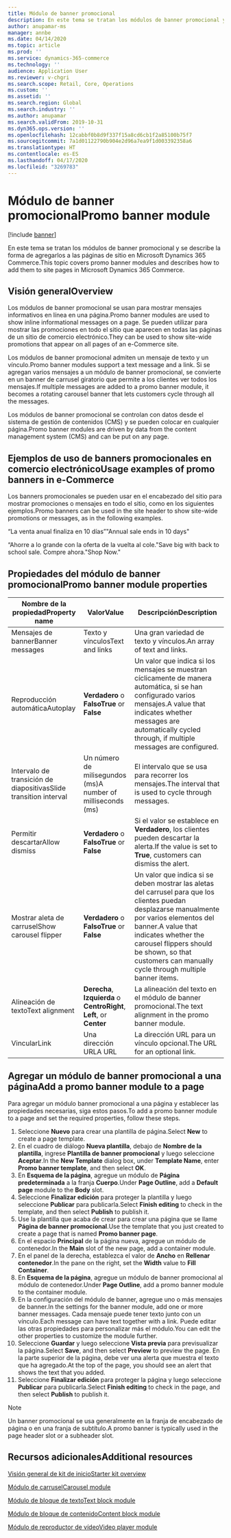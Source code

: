 ```yaml
---
title: Módulo de banner promocional
description: En este tema se tratan los módulos de banner promocional y se describe la forma de agregarlos a las páginas de sitio en Microsoft Dynamics 365 Commerce.
author: anupamar-ms
manager: annbe
ms.date: 04/14/2020
ms.topic: article
ms.prod: ''
ms.service: dynamics-365-commerce
ms.technology: ''
audience: Application User
ms.reviewer: v-chgri
ms.search.scope: Retail, Core, Operations
ms.custom: ''
ms.assetid: ''
ms.search.region: Global
ms.search.industry: ''
ms.author: anupamar
ms.search.validFrom: 2019-10-31
ms.dyn365.ops.version: ''
ms.openlocfilehash: 12cabbf0b8d9f337f15a8cd6cb1f2a85100b75f7
ms.sourcegitcommit: 7a1d01122790b904e2d96a7ea9f1d003392358a6
ms.translationtype: HT
ms.contentlocale: es-ES
ms.lasthandoff: 04/17/2020
ms.locfileid: "3269783"
---
```

# <a name="promo-banner-module"></a><span data-ttu-id="8aad4-103">Módulo de banner promocional</span><span class="sxs-lookup"><span data-stu-id="8aad4-103">Promo banner module</span></span>


[!include [banner](includes/banner.md)]

<span data-ttu-id="8aad4-104">En este tema se tratan los módulos de banner promocional y se describe la forma de agregarlos a las páginas de sitio en Microsoft Dynamics 365 Commerce.</span><span class="sxs-lookup"><span data-stu-id="8aad4-104">This topic covers promo banner modules and describes how to add them to site pages in Microsoft Dynamics 365 Commerce.</span></span>

## <a name="overview"></a><span data-ttu-id="8aad4-105">Visión general</span><span class="sxs-lookup"><span data-stu-id="8aad4-105">Overview</span></span>

<span data-ttu-id="8aad4-106">Los módulos de banner promocional se usan para mostrar mensajes informativos en línea en una página.</span><span class="sxs-lookup"><span data-stu-id="8aad4-106">Promo banner modules are used to show inline informational messages on a page.</span></span> <span data-ttu-id="8aad4-107">Se pueden utilizar para mostrar las promociones en todo el sitio que aparecen en todas las páginas de un sitio de comercio electrónico.</span><span class="sxs-lookup"><span data-stu-id="8aad4-107">They can be used to show site-wide promotions that appear on all pages of an e-Commerce site.</span></span> 

<span data-ttu-id="8aad4-108">Los módulos de banner promocional admiten un mensaje de texto y un vínculo.</span><span class="sxs-lookup"><span data-stu-id="8aad4-108">Promo banner modules support a text message and a link.</span></span> <span data-ttu-id="8aad4-109">Si se agregan varios mensajes a un módulo de banner promocional, se convierte en un banner de carrusel giratorio que permite a los clientes ver todos los mensajes.</span><span class="sxs-lookup"><span data-stu-id="8aad4-109">If multiple messages are added to a promo banner module, it becomes a rotating carousel banner that lets customers cycle through all the messages.</span></span> 

<span data-ttu-id="8aad4-110">Los módulos de banner promocional se controlan con datos desde el sistema de gestión de contenidos (CMS) y se pueden colocar en cualquier página.</span><span class="sxs-lookup"><span data-stu-id="8aad4-110">Promo banner modules are driven by data from the content management system (CMS) and can be put on any page.</span></span>

## <a name="usage-examples-of-promo-banners-in-e-commerce"></a><span data-ttu-id="8aad4-111">Ejemplos de uso de banners promocionales en comercio electrónico</span><span class="sxs-lookup"><span data-stu-id="8aad4-111">Usage examples of promo banners in e-Commerce</span></span>

<span data-ttu-id="8aad4-112">Los banners promocionales se pueden usar en el encabezado del sitio para mostrar promociones o mensajes en todo el sitio, como en los siguientes ejemplos.</span><span class="sxs-lookup"><span data-stu-id="8aad4-112">Promo banners can be used in the site header to show site-wide promotions or messages, as in the following examples.</span></span>

<span data-ttu-id="8aad4-113">“La venta anual finaliza en 10 días”</span><span class="sxs-lookup"><span data-stu-id="8aad4-113">"Annual sale ends in 10 days"</span></span>

<span data-ttu-id="8aad4-114">“Ahorre a lo grande con la oferta de la vuelta al cole.</span><span class="sxs-lookup"><span data-stu-id="8aad4-114">"Save big with back to school sale.</span></span> <span data-ttu-id="8aad4-115">Compre ahora."</span><span class="sxs-lookup"><span data-stu-id="8aad4-115">Shop Now."</span></span>

## <a name="promo-banner-module-properties"></a><span data-ttu-id="8aad4-116">Propiedades del módulo de banner promocional</span><span class="sxs-lookup"><span data-stu-id="8aad4-116">Promo banner module properties</span></span>

| <span data-ttu-id="8aad4-117">Nombre de la propiedad</span><span class="sxs-lookup"><span data-stu-id="8aad4-117">Property name</span></span>             | <span data-ttu-id="8aad4-118">Valor</span><span class="sxs-lookup"><span data-stu-id="8aad4-118">Value</span></span>                              | <span data-ttu-id="8aad4-119">Descripción</span><span class="sxs-lookup"><span data-stu-id="8aad4-119">Description</span></span> |
|---------------------------|------------------------------------|-------------|
| <span data-ttu-id="8aad4-120">Mensajes de banner</span><span class="sxs-lookup"><span data-stu-id="8aad4-120">Banner messages</span></span>           | <span data-ttu-id="8aad4-121">Texto y vínculos</span><span class="sxs-lookup"><span data-stu-id="8aad4-121">Text and links</span></span>                     | <span data-ttu-id="8aad4-122">Una gran variedad de texto y vínculos.</span><span class="sxs-lookup"><span data-stu-id="8aad4-122">An array of text and links.</span></span> |
| <span data-ttu-id="8aad4-123">Reproducción automática</span><span class="sxs-lookup"><span data-stu-id="8aad4-123">Autoplay</span></span>                  | <span data-ttu-id="8aad4-124">**Verdadero** o **Falso**</span><span class="sxs-lookup"><span data-stu-id="8aad4-124">**True** or **False**</span></span>              | <span data-ttu-id="8aad4-125">Un valor que indica si los mensajes se muestran cíclicamente de manera automática, si se han configurado varios mensajes.</span><span class="sxs-lookup"><span data-stu-id="8aad4-125">A value that indicates whether messages are automatically cycled through, if multiple messages are configured.</span></span> |
| <span data-ttu-id="8aad4-126">Intervalo de transición de diapositivas</span><span class="sxs-lookup"><span data-stu-id="8aad4-126">Slide transition interval</span></span> | <span data-ttu-id="8aad4-127">Un número de milisegundos (ms)</span><span class="sxs-lookup"><span data-stu-id="8aad4-127">A number of milliseconds (ms)</span></span>      | <span data-ttu-id="8aad4-128">El intervalo que se usa para recorrer los mensajes.</span><span class="sxs-lookup"><span data-stu-id="8aad4-128">The interval that is used to cycle through messages.</span></span> |
| <span data-ttu-id="8aad4-129">Permitir descartar</span><span class="sxs-lookup"><span data-stu-id="8aad4-129">Allow dismiss</span></span>             | <span data-ttu-id="8aad4-130">**Verdadero** o **Falso**</span><span class="sxs-lookup"><span data-stu-id="8aad4-130">**True** or **False**</span></span>              | <span data-ttu-id="8aad4-131">Si el valor se establece en **Verdadero**, los clientes pueden descartar la alerta.</span><span class="sxs-lookup"><span data-stu-id="8aad4-131">If the value is set to **True**, customers can dismiss the alert.</span></span> |
| <span data-ttu-id="8aad4-132">Mostrar aleta de carrusel</span><span class="sxs-lookup"><span data-stu-id="8aad4-132">Show carousel flipper</span></span>     | <span data-ttu-id="8aad4-133">**Verdadero** o **Falso**</span><span class="sxs-lookup"><span data-stu-id="8aad4-133">**True** or **False**</span></span>              | <span data-ttu-id="8aad4-134">Un valor que indica si se deben mostrar las aletas del carrusel para que los clientes puedan desplazarse manualmente por varios elementos del banner.</span><span class="sxs-lookup"><span data-stu-id="8aad4-134">A value that indicates whether the carousel flippers should be shown, so that customers can manually cycle through multiple banner items.</span></span> |
| <span data-ttu-id="8aad4-135">Alineación de texto</span><span class="sxs-lookup"><span data-stu-id="8aad4-135">Text alignment</span></span>            | <span data-ttu-id="8aad4-136">**Derecha**, **Izquierda** o **Centro**</span><span class="sxs-lookup"><span data-stu-id="8aad4-136">**Right**, **Left**, or **Center**</span></span> | <span data-ttu-id="8aad4-137">La alineación del texto en el módulo de banner promocional.</span><span class="sxs-lookup"><span data-stu-id="8aad4-137">The text alignment in the promo banner module.</span></span> |
| <span data-ttu-id="8aad4-138">Vincular</span><span class="sxs-lookup"><span data-stu-id="8aad4-138">Link</span></span>                      | <span data-ttu-id="8aad4-139">Una dirección URL</span><span class="sxs-lookup"><span data-stu-id="8aad4-139">A URL</span></span>                              | <span data-ttu-id="8aad4-140">La dirección URL para un vínculo opcional.</span><span class="sxs-lookup"><span data-stu-id="8aad4-140">The URL for an optional link.</span></span> |

## <a name="add-a-promo-banner-module-to-a-page"></a><span data-ttu-id="8aad4-141">Agregar un módulo de banner promocional a una página</span><span class="sxs-lookup"><span data-stu-id="8aad4-141">Add a promo banner module to a page</span></span> 

<span data-ttu-id="8aad4-142">Para agregar un módulo banner promocional a una página y establecer las propiedades necesarias, siga estos pasos.</span><span class="sxs-lookup"><span data-stu-id="8aad4-142">To add a promo banner module to a page and set the required properties, follow these steps.</span></span>

1. <span data-ttu-id="8aad4-143">Seleccione **Nuevo** para crear una plantilla de página.</span><span class="sxs-lookup"><span data-stu-id="8aad4-143">Select **New** to create a page template.</span></span>
1. <span data-ttu-id="8aad4-144">En el cuadro de diálogo **Nueva plantilla**, debajo de **Nombre de la plantilla**, ingrese **Plantilla de banner promocional** y luego seleccione **Aceptar**.</span><span class="sxs-lookup"><span data-stu-id="8aad4-144">In the **New Template** dialog box, under **Template Name**, enter **Promo banner template**, and then select **OK**.</span></span>
1. <span data-ttu-id="8aad4-145">En **Esquema de la página**, agregue un módulo de **Página predeterminada** a la franja **Cuerpo**.</span><span class="sxs-lookup"><span data-stu-id="8aad4-145">Under **Page Outline**, add a **Default page** module to the **Body** slot.</span></span> 
1. <span data-ttu-id="8aad4-146">Seleccione **Finalizar edición** para proteger la plantilla y luego seleccione **Publicar** para publicarla.</span><span class="sxs-lookup"><span data-stu-id="8aad4-146">Select **Finish editing** to check in the template, and then select **Publish** to publish it.</span></span> 
1. <span data-ttu-id="8aad4-147">Use la plantilla que acaba de crear para crear una página que se llame **Página de banner promocional**.</span><span class="sxs-lookup"><span data-stu-id="8aad4-147">Use the template that you just created to create a page that is named **Promo banner page**.</span></span> 
1. <span data-ttu-id="8aad4-148">En el espacio **Principal** de la página nueva, agregue un módulo de contenedor.</span><span class="sxs-lookup"><span data-stu-id="8aad4-148">In the **Main** slot of the new page, add a container module.</span></span> 
1. <span data-ttu-id="8aad4-149">En el panel de la derecha, establezca el valor de **Ancho** en **Rellenar contenedor**.</span><span class="sxs-lookup"><span data-stu-id="8aad4-149">In the pane on the right, set the **Width** value to **Fill Container**.</span></span>
1. <span data-ttu-id="8aad4-150">En **Esquema de la página**, agregue un módulo de banner promocional al módulo de contenedor.</span><span class="sxs-lookup"><span data-stu-id="8aad4-150">Under **Page Outline**, add a promo banner module to the container module.</span></span>
1. <span data-ttu-id="8aad4-151">En la configuración del módulo de banner, agregue uno o más mensajes de banner.</span><span class="sxs-lookup"><span data-stu-id="8aad4-151">In the settings for the banner module, add one or more banner messages.</span></span> <span data-ttu-id="8aad4-152">Cada mensaje puede tener texto junto con un vínculo.</span><span class="sxs-lookup"><span data-stu-id="8aad4-152">Each message can have text together with a link.</span></span> <span data-ttu-id="8aad4-153">Puede editar las otras propiedades para personalizar más el módulo.</span><span class="sxs-lookup"><span data-stu-id="8aad4-153">You can edit the other properties to customize the module further.</span></span>
1. <span data-ttu-id="8aad4-154">Seleccione **Guardar** y luego seleccione **Vista previa** para previsualizar la página.</span><span class="sxs-lookup"><span data-stu-id="8aad4-154">Select **Save**, and then select **Preview** to preview the page.</span></span> <span data-ttu-id="8aad4-155">En la parte superior de la página, debe ver una alerta que muestra el texto que ha agregado.</span><span class="sxs-lookup"><span data-stu-id="8aad4-155">At the top of the page, you should see an alert that shows the text that you added.</span></span>
1. <span data-ttu-id="8aad4-156">Seleccione **Finalizar edición** para proteger la página y luego seleccione **Publicar** para publicarla.</span><span class="sxs-lookup"><span data-stu-id="8aad4-156">Select **Finish editing** to check in the page, and then select **Publish** to publish it.</span></span> 

> [!NOTE]
> <span data-ttu-id="8aad4-157">Un banner promocional se usa generalmente en la franja de encabezado de página o en una franja de subtítulo.</span><span class="sxs-lookup"><span data-stu-id="8aad4-157">A promo banner is typically used in the page header slot or a subheader slot.</span></span>


## <a name="additional-resources"></a><span data-ttu-id="8aad4-158">Recursos adicionales</span><span class="sxs-lookup"><span data-stu-id="8aad4-158">Additional resources</span></span>

[<span data-ttu-id="8aad4-159">Visión general de kit de inicio</span><span class="sxs-lookup"><span data-stu-id="8aad4-159">Starter kit overview</span></span>](starter-kit-overview.md)

[<span data-ttu-id="8aad4-160">Módulo de carrusel</span><span class="sxs-lookup"><span data-stu-id="8aad4-160">Carousel module</span></span>](add-carousel.md)

[<span data-ttu-id="8aad4-161">Módulo de bloque de texto</span><span class="sxs-lookup"><span data-stu-id="8aad4-161">Text block module</span></span>](add-content-rich-block.md)

[<span data-ttu-id="8aad4-162">Módulo de bloque de contenido</span><span class="sxs-lookup"><span data-stu-id="8aad4-162">Content block module</span></span>](add-hero-module.md)

[<span data-ttu-id="8aad4-163">Módulo de reproductor de vídeo</span><span class="sxs-lookup"><span data-stu-id="8aad4-163">Video player module</span></span>](add-video-player.md)

